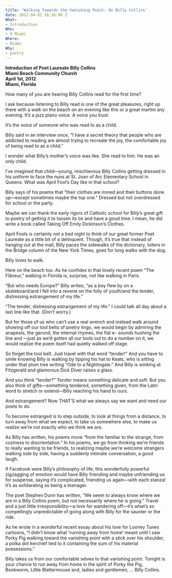 ```yaml
---
title: 'Walking Towards the Vanishing Point: On Billy Collins'
date: 2012-04-01 16:26:00 Z
What:
- Introduction
Who:
- O Miami
Where:
- Miami
Why:
- poetry
---
```


**Introduction of Poet Laureate Billy Collins**  
**Miami Beach Community Church**  
**April 1st, 2012**  
**Miami, Florida**

How many of you are hearing Billy Collins read for the first time? 

I ask because listening to Billy read is one of the great pleasures, right up there with a walk on the beach on an evening like this or a great martini any evening. It’s a jazz piano voice.  A voice you trust. 

It’s the voice of someone who was read to as a child. 

Billy said in an interview once, “I have a secret theory that people who are addicted to reading are almost trying to recreate the joy, the comfortable joy of being read to as a child.”

I wonder what Billy’s mother’s voice was like.  She read to him. He was an only child.

I’ve imagined that child—young, mischievous Billy Collins getting dressed in his uniform to face the nuns at St. Joan of Arc Elementary School in Queens.  What was April Fool’s Day like in that school?

Billy says of his poems that “their clothes are ironed and their buttons done up—except sometimes maybe the top one.” Dressed but not overdressed for school or the party.

Maybe we can thank the early rigors of Catholic school for Billy’s great gift to poetry of getting it to loosen its tie and have a good time.  I mean, he did write a book called Taking Off Emily Dickinson’s Clothes.

April Fools is certainly not a bad night to think of our great former Poet Laureate as a little bit of a delinquent.  Though, it’s true that instead of hanging out at the mall, Billy paces the sidewalks of the dictionary, loiters in the Bridge column of the New York Times, goes for long walks with the dog.

Billy loves to walk. 

Here on the beach too.  As he confides in that lovely recent poem “The Flâneur,” walking in Florida is, surprise, not like walking in Paris.

“But who needs Europe?” Billy writes, “as a boy flew by on a skateboard/and I fell into a reverie on the folly of youth/and the tender, distressing estrangement of my life.”

“The tender, distressing estrangement of my life.” I could talk all day about a last line like that.  (Don’t worry.)

But for those of us who can’t use a real wrench and instead walk around showing off our tool belts of poetry lingo, we would begin by admiring the anapests, the gerund, the internal rhymes, the flat e- sounds hushing the line and —just as we’d gotten all our tools out to do a number on it, we would realize the poem itself had quietly walked off stage. 

So forget the tool belt.  Just travel with that word “tender!”  And you have to smile knowing Billy is walking by tipping his hat to Keats, who is sitting under that plum tree writing “Ode to a Nightingale.” And Billy is winking at Fitzgerald and glamorous Dick Diver raises a glass.  

And you think “tender?” Tender means something delicate and soft.  But you also think of gifts—something tendered, something given, from the Latin word to stretch or extend—Billy reaching his hand to ours.

And estrangement?  Now THAT’S what we always say we want and need our poets to do.   

To become estranged is to step outside, to look at things from a distance, to turn away from what we expect, to take us somewhere else, to make us realize we’re not exactly who we think we are.

As Billy has written, his poems move “from the familiar to the strange, from coziness to disorientation.”  In his poems, we go from thinking we’re friends to really wanting to be friends, to realizing maybe we’re welcome strangers walking side by side, having a suddenly intimate conversation, a good laugh. 

If Facebook were Billy’s philosophy of life, this wonderfully powerful zigzagging of emotion would have Billy friending and maybe unfriending us for suspense, saying it’s complicated, friending us again—with each stanza!  It’s as exhilarating as being a teenager. 

The poet Stephen Dunn has written, “We seem to always know where we are in a Billy Collins poem, but not necessarily where he is going.”  Travel and a just little irresponsibility—a love for wandering off—it’s what’s so compellingly unpredictable of going along with Billy for the saunter or the ride.

As he wrote in a wonderful recent essay about his love for Looney Tunes cartoons, “I didn’t know what ‘running away from home’ meant until I saw Porky Pig walking toward the vanishing point with a stick over his shoulder, a polka dot kerchief tied to it containing the sum of his material possessions.”

Billy takes us from our comfortable selves to that vanishing point.  Tonight is your chance to run away from home in the spirit of Porky the Pig, Bookworm, Little Blattermouse and, ladies and gentlemen, … Billy Collins.

